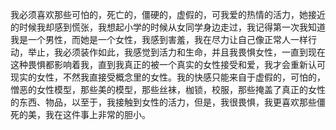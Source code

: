 我必须喜欢那些可怕的，死亡的，僵硬的，虚假的，可我爱的热情的活力，她接近的时候我却感到慌张，我想起小学的时候从女同学身边走过，我记得第一次我知道我是一个男性，而她是一个女性，我感到害羞，我在尽力让自己像正常人一样行动，举止，我必须装作如此，我感觉到活力和生命，并且我畏惧女性，一直到现在这种畏惧都影响着我，直到我真正的被一个真实的女性接受和爱，我才会重新认可现实的女性，不然我直接受概念里的女性。我的快感只能来自于虚假的，可怕的，憎恶的女性模型，那些美的模型，那些丝袜，枷锁，校服，那些掩盖了真正的女性的东西、物品，以至于，我接触到女性的活力，但是，我很畏惧，我更喜欢那些僵死的美，我在这件事上非常的胆小。

